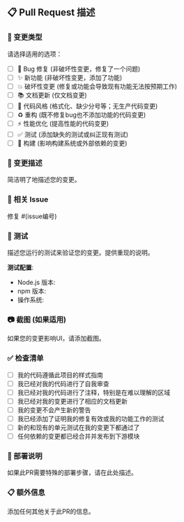 ## 📋 Pull Request 描述

### 🎯 变更类型
请选择适用的选项：
- [ ] 🐛 Bug 修复 (非破坏性变更，修复了一个问题)
- [ ] ✨ 新功能 (非破坏性变更，添加了功能)
- [ ] 💥 破坏性变更 (修复或功能会导致现有功能无法按预期工作)
- [ ] 📚 文档更新 (仅文档变更)
- [ ] 🎨 代码风格 (格式化、缺少分号等；无生产代码变更)
- [ ] ♻️ 重构 (既不修复bug也不添加功能的代码变更)
- [ ] ⚡ 性能优化 (提高性能的代码变更)
- [ ] ✅ 测试 (添加缺失的测试或纠正现有测试)
- [ ] 🔧 构建 (影响构建系统或外部依赖的变更)

### 📝 变更描述
简洁明了地描述您的变更。

### 🔗 相关 Issue
修复 #(issue编号)

### 🧪 测试
描述您运行的测试来验证您的变更。提供重现的说明。

**测试配置**:
* Node.js 版本:
* npm 版本:
* 操作系统:

### 📷 截图 (如果适用)
如果您的变更影响UI，请添加截图。

### ✅ 检查清单
- [ ] 我的代码遵循此项目的样式指南
- [ ] 我已经对我的代码进行了自我审查
- [ ] 我已经对我的代码进行了注释，特别是在难以理解的区域
- [ ] 我已经对我的变更进行了相应的文档更新
- [ ] 我的变更不会产生新的警告
- [ ] 我已经添加了证明我的修复有效或我的功能工作的测试
- [ ] 新的和现有的单元测试在我的变更下都通过了
- [ ] 任何依赖的变更都已经合并并发布到下游模块

### 🔄 部署说明
如果此PR需要特殊的部署步骤，请在此处描述。

### 📋 额外信息
添加任何其他关于此PR的信息。 